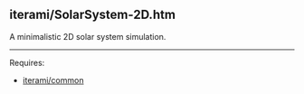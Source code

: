 iterami/SolarSystem-2D.htm
--------------------------

A minimalistic 2D solar system simulation.

---

Requires:
* [iterami/common](https://github.com/iterami/common)
